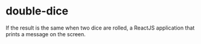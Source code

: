 # double-dice
If the result is the same when two dice are rolled, a ReactJS application that prints a message on the screen.
